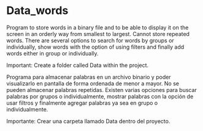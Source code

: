 # Data_words
Program to store words in a binary file and to be able to display it on the screen in an orderly way from smallest to largest. Cannot store repeated words. 
There are several options to search for words by groups or individually, show words with the option of using filters and finally add words either in group or individually.

Important: Create a folder called Data within the project.


Programa para almacenar palabras en un archivo binario y poder visualizarlo en pantalla de forma ordenada de menor a mayor. No se pueden almacenar palabras repetidas.
Existen varias opciones para buscar palabras por grupos o individualmente, mostrar palabras con la opción de usar filtros y finalmente agregar palabras ya sea en grupo o individualmente.

Importante: Crear una carpeta llamado Data dentro del proyecto.

